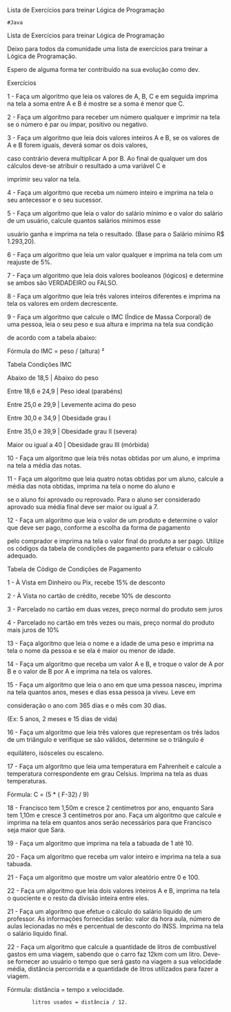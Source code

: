 Lista de Exercícios para treinar Lógica de Programação

    #Java

Lista de Exercícios para treinar Lógica de Programação

Deixo para todos da comunidade uma lista de exercícios para treinar a Lógica de Programação.

Espero de alguma forma ter contribuído na sua evolução como dev.

Exercícios

1 - Faça um algoritmo que leia os valores de A, B, C e em seguida imprima na tela a soma entre A e B é mostre se a soma
é menor que C.

2 - Faça um algoritmo para receber um número qualquer e imprimir na tela se o número é par ou ímpar, positivo ou
negativo.

3 - Faça um algoritmo que leia dois valores inteiros A e B, se os valores de A e B forem iguais, deverá somar os dois
valores,

caso contrário devera multiplicar A por B. Ao final de qualquer um dos cálculos deve-se atribuir o resultado a uma
variável C e

imprimir seu valor na tela.

4 - Faça um algoritmo que receba um número inteiro e imprima na tela o seu antecessor e o seu sucessor.

5 - Faça um algoritmo que leia o valor do salário mínimo e o valor do salário de um usuário, calcule quantos salários
mínimos esse

usuário ganha e imprima na tela o resultado. (Base para o Salário mínimo R$ 1.293,20).

6 - Faça um algoritmo que leia um valor qualquer e imprima na tela com um reajuste de 5%.

7 - Faça um algoritmo que leia dois valores booleanos (lógicos) e determine se ambos são VERDADEIRO ou FALSO.

8 - Faça um algoritmo que leia três valores inteiros diferentes e imprima na tela os valores em ordem decrescente.

9 - Faça um algoritmo que calcule o IMC (Índice de Massa Corporal) de uma pessoa, leia o seu peso e sua altura e imprima
na tela sua condição

de acordo com a tabela abaixo:

Fórmula do IMC = peso / (altura) ²

Tabela Condições IMC

Abaixo de 18,5 | Abaixo do peso

Entre 18,6 e 24,9 | Peso ideal (parabéns)

Entre 25,0 e 29,9 | Levemente acima do peso

Entre 30,0 e 34,9 | Obesidade grau I

Entre 35,0 e 39,9 | Obesidade grau II (severa)

Maior ou igual a 40 | Obesidade grau III (mórbida)

10 - Faça um algoritmo que leia três notas obtidas por um aluno, e imprima na tela a média das notas.

11 - Faça um algoritmo que leia quatro notas obtidas por um aluno, calcule a média das nota obtidas, imprima na tela o
nome do aluno e

se o aluno foi aprovado ou reprovado. Para o aluno ser considerado aprovado sua média final deve ser maior ou igual a 7.

12 - Faça um algoritmo que leia o valor de um produto e determine o valor que deve ser pago, conforme a escolha da forma
de pagamento

pelo comprador e imprima na tela o valor final do produto a ser pago. Utilize os códigos da tabela de condições de
pagamento para efetuar o cálculo adequado.

Tabela de Código de Condições de Pagamento

1 - À Vista em Dinheiro ou Pix, recebe 15% de desconto

2 - À Vista no cartão de crédito, recebe 10% de desconto

3 - Parcelado no cartão em duas vezes, preço normal do produto sem juros

4 - Parcelado no cartão em três vezes ou mais, preço normal do produto mais juros de 10%

13 - Faça algoritmo que leia o nome e a idade de uma peso e imprima na tela o nome da pessoa e se ela é maior ou menor
de idade.

14 - Faça um algoritmo que receba um valor A e B, e troque o valor de A por B e o valor de B por A e imprima na tela os
valores.

15 - Faça um algoritmo que leia o ano em que uma pessoa nasceu, imprima na tela quantos anos, meses e dias essa pessoa
ja viveu. Leve em

consideração o ano com 365 dias e o mês com 30 dias.

(Ex: 5 anos, 2 meses e 15 dias de vida)

16 - Faça um algoritmo que leia três valores que representam os três lados de um triângulo e verifique se são válidos,
determine se o triângulo é

equilátero, isósceles ou escaleno.

17 - Faça um algoritmo que leia uma temperatura em Fahrenheit e calcule a temperatura correspondente em grau Celsius.
Imprima na tela as duas temperaturas.

Fórmula: C = (5 * ( F-32) / 9)

18 - Francisco tem 1,50m e cresce 2 centímetros por ano, enquanto Sara tem 1,10m e cresce 3 centímetros por ano. Faça um
algoritmo que calcule e imprima na tela em quantos anos serão necessários para que Francisco seja maior que Sara.

19 - Faça um algoritmo que imprima na tela a tabuada de 1 até 10.

20 - Faça um algoritmo que receba um valor inteiro e imprima na tela a sua tabuada.

21 - Faça um algoritmo que mostre um valor aleatório entre 0 e 100.

22 - Faça um algoritmo que leia dois valores inteiros A e B, imprima na tela o quociente e o resto da divisão inteira
entre eles.

21 - Faça um algoritmo que efetue o cálculo do salário líquido de um professor. As informações fornecidas serão: valor
da hora aula, número de aulas lecionadas no mês e percentual de desconto do INSS. Imprima na tela o salário líquido
final.

22 - Faça um algoritmo que calcule a quantidade de litros de combustível gastos em uma viagem, sabendo que o carro faz
12km com um litro. Deve-se fornecer ao usuário o tempo que será gasto na viagem a sua velocidade média, distância
percorrida e a quantidade de litros utilizados para fazer a viagem.

Fórmula: distância = tempo x velocidade.

            litros usados = distância / 12.
